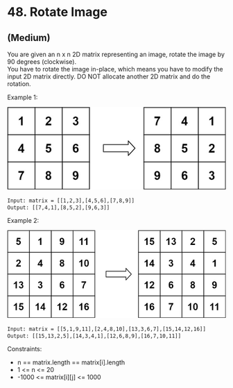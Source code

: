 # 48. Rotate Image
## (Medium)

You are given an n x n 2D matrix representing an image, rotate the image by 90 degrees (clockwise).
<br>
You have to rotate the image in-place, which means you have to modify the input 2D matrix directly. DO NOT allocate another 2D matrix and do the rotation.
<br>
 

Example 1:

![alt text](image.png)

```
Input: matrix = [[1,2,3],[4,5,6],[7,8,9]]
Output: [[7,4,1],[8,5,2],[9,6,3]]
```

Example 2:

![alt text](image-1.png)

```
Input: matrix = [[5,1,9,11],[2,4,8,10],[13,3,6,7],[15,14,12,16]]
Output: [[15,13,2,5],[14,3,4,1],[12,6,8,9],[16,7,10,11]]
```

Constraints:

- n == matrix.length == matrix[i].length
- 1 <= n <= 20
- -1000 <= matrix[i][j] <= 1000